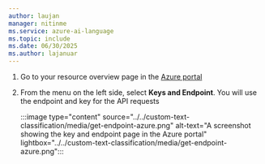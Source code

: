 ```yaml
---
author: laujan
manager: nitinme
ms.service: azure-ai-language
ms.topic: include
ms.date: 06/30/2025
ms.author: lajanuar
---
```


1. Go to your resource overview page in the [Azure portal](https://portal.azure.com/#home)

2. From the menu on the left side, select **Keys and Endpoint**. You will use the endpoint and key for the API requests 

    :::image type="content" source="../../custom-text-classification/media/get-endpoint-azure.png" alt-text="A screenshot showing the key and endpoint page in the Azure portal" lightbox="../../custom-text-classification/media/get-endpoint-azure.png":::
